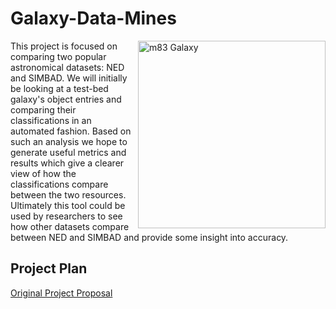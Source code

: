 # Galaxy-Data-Mines

<img src="https://apod.nasa.gov/apod/image/1510/gendlerM83-New-HST-ESO-LL.jpg" alt="m83 Galaxy" height="300" align="right"/>

This project is focused on comparing two popular astronomical datasets: NED and SIMBAD. We will initially be looking at a test-bed galaxy's object entries and comparing their classifications in an automated fashion. Based on such an analysis we hope to generate useful metrics and results which give a clearer view of how the classifications compare between the two resources. Ultimately this tool could be used by researchers to see how other datasets compare between NED and SIMBAD and provide some insight into accuracy.

## Project Plan 

[Original Project Proposal](./mshubat_cs4490_thesis_proposal.pdf)
